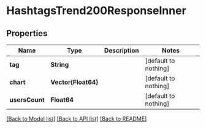 # HashtagsTrend200ResponseInner


## Properties
Name | Type | Description | Notes
------------ | ------------- | ------------- | -------------
**tag** | **String** |  | [default to nothing]
**chart** | **Vector{Float64}** |  | [default to nothing]
**usersCount** | **Float64** |  | [default to nothing]


[[Back to Model list]](../README.md#models) [[Back to API list]](../README.md#api-endpoints) [[Back to README]](../README.md)


